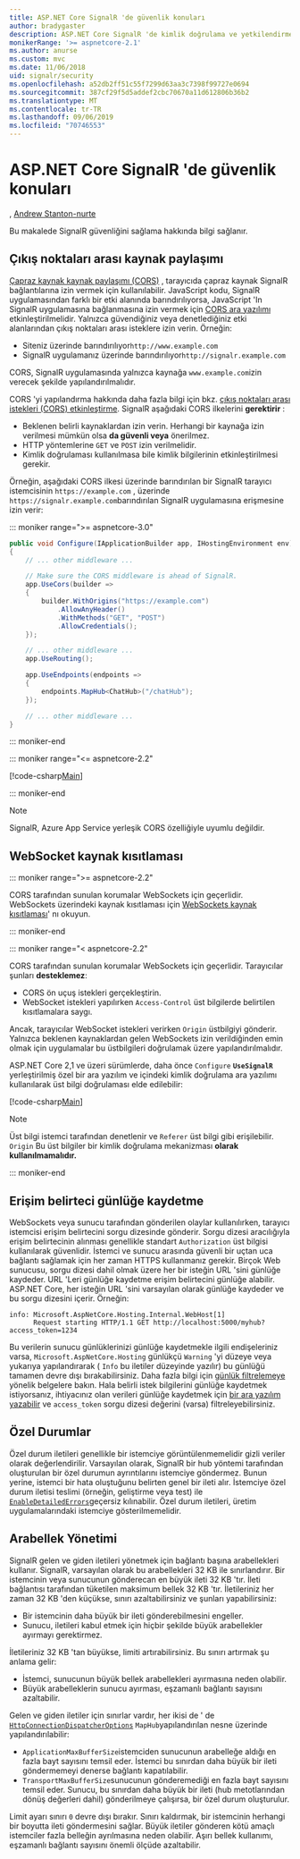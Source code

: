 ```yaml
---
title: ASP.NET Core SignalR 'de güvenlik konuları
author: bradygaster
description: ASP.NET Core SignalR 'de kimlik doğrulama ve yetkilendirmeyi nasıl kullanacağınızı öğrenin.
monikerRange: '>= aspnetcore-2.1'
ms.author: anurse
ms.custom: mvc
ms.date: 11/06/2018
uid: signalr/security
ms.openlocfilehash: a52db2ff51c55f7299d63aa3c7398f99727e0694
ms.sourcegitcommit: 387cf29f5d5addef2cbc70670a11d612806b36b2
ms.translationtype: MT
ms.contentlocale: tr-TR
ms.lasthandoff: 09/06/2019
ms.locfileid: "70746553"
---
```

# <a name="security-considerations-in-aspnet-core-signalr"></a>ASP.NET Core SignalR 'de güvenlik konuları

, [Andrew Stanton-nurte](https://twitter.com/anurse)

Bu makalede SignalR güvenliğini sağlama hakkında bilgi sağlanır.

## <a name="cross-origin-resource-sharing"></a>Çıkış noktaları arası kaynak paylaşımı

[Çapraz kaynak kaynak paylaşımı (CORS)](https://www.w3.org/TR/cors/) , tarayıcıda çapraz kaynak SignalR bağlantılarına izin vermek için kullanılabilir. JavaScript kodu, SignalR uygulamasından farklı bir etki alanında barındırılıyorsa, JavaScript 'In SignalR uygulamasına bağlanmasına izin vermek için [CORS ara yazılımı](xref:security/cors) etkinleştirilmelidir. Yalnızca güvendiğiniz veya denetlediğiniz etki alanlarından çıkış noktaları arası isteklere izin verin. Örneğin:

* Siteniz üzerinde barındırılıyor`http://www.example.com`
* SignalR uygulamanız üzerinde barındırılıyor`http://signalr.example.com`

CORS, SignalR uygulamasında yalnızca kaynağa `www.example.com`izin verecek şekilde yapılandırılmalıdır.

CORS 'yi yapılandırma hakkında daha fazla bilgi için bkz. [çıkış noktaları arası istekleri (CORS) etkinleştirme](xref:security/cors). SignalR aşağıdaki CORS ilkelerini **gerektirir** :

* Beklenen belirli kaynaklardan izin verin. Herhangi bir kaynağa izin verilmesi mümkün olsa **da güvenli veya** önerilmez.
* HTTP yöntemlerine `GET` ve `POST` izin verilmelidir.
* Kimlik doğrulaması kullanılmasa bile kimlik bilgilerinin etkinleştirilmesi gerekir.

Örneğin, aşağıdaki CORS ilkesi üzerinde barındırılan bir SignalR tarayıcı istemcisinin `https://example.com` , üzerinde `https://signalr.example.com`barındırılan SignalR uygulamasına erişmesine izin verir:

::: moniker range=">= aspnetcore-3.0"

```csharp
public void Configure(IApplicationBuilder app, IHostingEnvironment env)
{
    // ... other middleware ...

    // Make sure the CORS middleware is ahead of SignalR.
    app.UseCors(builder =>
    {
        builder.WithOrigins("https://example.com")
            .AllowAnyHeader()
            .WithMethods("GET", "POST")
            .AllowCredentials();
    });

    // ... other middleware ...
    app.UseRouting();

    app.UseEndpoints(endpoints =>
    {
        endpoints.MapHub<ChatHub>("/chatHub");
    });

    // ... other middleware ...
}
```

::: moniker-end

::: moniker range="<= aspnetcore-2.2"

[!code-csharp[Main](security/sample/Startup.cs?name=snippet1)]

::: moniker-end

> [!NOTE]
> SignalR, Azure App Service yerleşik CORS özelliğiyle uyumlu değildir.

## <a name="websocket-origin-restriction"></a>WebSocket kaynak kısıtlaması

::: moniker range=">= aspnetcore-2.2"

CORS tarafından sunulan korumalar WebSockets için geçerlidir. WebSockets üzerindeki kaynak kısıtlaması için [WebSockets kaynak kısıtlaması](xref:fundamentals/websockets#websocket-origin-restriction)' nı okuyun.

::: moniker-end

::: moniker range="< aspnetcore-2.2"

CORS tarafından sunulan korumalar WebSockets için geçerlidir. Tarayıcılar şunları **desteklemez**:

* CORS ön uçuş istekleri gerçekleştirin.
* WebSocket istekleri yapılırken `Access-Control` üst bilgilerde belirtilen kısıtlamalara saygı.

Ancak, tarayıcılar WebSocket istekleri verirken `Origin` üstbilgiyi gönderir. Yalnızca beklenen kaynaklardan gelen WebSockets izin verildiğinden emin olmak için uygulamalar bu üstbilgileri doğrulamak üzere yapılandırılmalıdır.

ASP.NET Core 2,1 ve üzeri sürümlerde, daha önce `Configure`  **`UseSignalR`** yerleştirilmiş özel bir ara yazılım ve içindeki kimlik doğrulama ara yazılımı kullanılarak üst bilgi doğrulaması elde edilebilir:

[!code-csharp[Main](security/sample/Startup.cs?name=snippet2)]

> [!NOTE]
> Üst bilgi istemci tarafından denetlenir ve `Referer` üst bilgi gibi erişilebilir. `Origin` Bu üst bilgiler bir kimlik doğrulama mekanizması **olarak kullanılmamalıdır.**

::: moniker-end

## <a name="access-token-logging"></a>Erişim belirteci günlüğe kaydetme

WebSockets veya sunucu tarafından gönderilen olaylar kullanılırken, tarayıcı istemcisi erişim belirtecini sorgu dizesinde gönderir. Sorgu dizesi aracılığıyla erişim belirtecinin alınması genellikle standart `Authorization` üst bilgisi kullanılarak güvenlidir. İstemci ve sunucu arasında güvenli bir uçtan uca bağlantı sağlamak için her zaman HTTPS kullanmanız gerekir. Birçok Web sunucusu, sorgu dizesi dahil olmak üzere her bir isteğin URL 'sini günlüğe kaydeder. URL 'Leri günlüğe kaydetme erişim belirtecini günlüğe alabilir. ASP.NET Core, her isteğin URL 'sini varsayılan olarak günlüğe kaydeder ve bu sorgu dizesini içerir. Örneğin:

```
info: Microsoft.AspNetCore.Hosting.Internal.WebHost[1]
      Request starting HTTP/1.1 GET http://localhost:5000/myhub?access_token=1234
```

Bu verilerin sunucu günlüklerinizi günlüğe kaydetmekle ilgili endişeleriniz varsa, `Microsoft.AspNetCore.Hosting` günlükçü `Warning` 'yi düzeye veya yukarıya yapılandırarak ( `Info` bu iletiler düzeyinde yazılır) bu günlüğü tamamen devre dışı bırakabilirsiniz. Daha fazla bilgi için [günlük filtrelemeye](xref:fundamentals/logging/index#log-filtering) yönelik belgelere bakın. Hala belirli istek bilgilerini günlüğe kaydetmek istiyorsanız, ihtiyacınız olan verileri günlüğe kaydetmek için [bir ara yazılım yazabilir](xref:fundamentals/middleware/write) ve `access_token` sorgu dizesi değerini (varsa) filtreleyebilirsiniz.

## <a name="exceptions"></a>Özel Durumlar

Özel durum iletileri genellikle bir istemciye görüntülenmemelidir gizli veriler olarak değerlendirilir. Varsayılan olarak, SignalR bir hub yöntemi tarafından oluşturulan bir özel durumun ayrıntılarını istemciye göndermez. Bunun yerine, istemci bir hata oluştuğunu belirten genel bir ileti alır. İstemciye özel durum iletisi teslimi (örneğin, geliştirme veya test) ile [`EnableDetailedErrors`](xref:signalr/configuration#configure-server-options)geçersiz kılınabilir. Özel durum iletileri, üretim uygulamalarındaki istemciye gösterilmemelidir.

## <a name="buffer-management"></a>Arabellek Yönetimi

SignalR gelen ve giden iletileri yönetmek için bağlantı başına arabellekleri kullanır. SignalR, varsayılan olarak bu arabellekleri 32 KB ile sınırlandırır. Bir istemcinin veya sunucunun gönderecan en büyük ileti 32 KB 'tır. İleti bağlantısı tarafından tüketilen maksimum bellek 32 KB 'tır. İletileriniz her zaman 32 KB 'den küçükse, sınırı azaltabilirsiniz ve şunları yapabilirsiniz:

* Bir istemcinin daha büyük bir ileti gönderebilmesini engeller.
* Sunucu, iletileri kabul etmek için hiçbir şekilde büyük arabellekler ayırmayı gerektirmez.

İletileriniz 32 KB 'tan büyükse, limiti artırabilirsiniz. Bu sınırı artırmak şu anlama gelir:

* İstemci, sunucunun büyük bellek arabellekleri ayırmasına neden olabilir.
* Büyük arabelleklerin sunucu ayırması, eşzamanlı bağlantı sayısını azaltabilir.

Gelen ve giden iletiler için sınırlar vardır, her ikisi de ' de [`HttpConnectionDispatcherOptions`](xref:signalr/configuration#configure-server-options) `MapHub`yapılandırılan nesne üzerinde yapılandırılabilir:

* `ApplicationMaxBufferSize`istemciden sunucunun arabelleğe aldığı en fazla bayt sayısını temsil eder. İstemci bu sınırdan daha büyük bir ileti göndermemeyi denerse bağlantı kapatılabilir.
* `TransportMaxBufferSize`sunucunun gönderemediği en fazla bayt sayısını temsil eder. Sunucu, bu sınırdan daha büyük bir ileti (hub metotlarından dönüş değerleri dahil) gönderilmeye çalışırsa, bir özel durum oluşturulur.

Limit ayarı sınırı `0` devre dışı bırakır. Sınırı kaldırmak, bir istemcinin herhangi bir boyutta ileti göndermesini sağlar. Büyük iletiler gönderen kötü amaçlı istemciler fazla belleğin ayrılmasına neden olabilir. Aşırı bellek kullanımı, eşzamanlı bağlantı sayısını önemli ölçüde azaltabilir.
